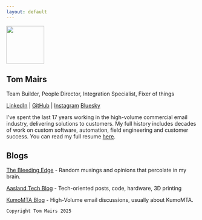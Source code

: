 ```yaml
---
layout: default
---
```


<img src="https://tommairs.github.io/images/tommairs.jpeg" width="100" height="100"> 

## Tom Mairs

 Team Builder, People Director, Integration Specialist, Fixer of things  

<a href="https://www.linkedin.com/in/tommairs/" target=_blank >LinkedIn</a> | 
<a href = "https://github.com/tommairs" target=_blank >GitHub</a> | 
<a href = "https://www.instagram.com/tom.mairs/" target=_blank >Instagram</a>
<a href = "https://bsky.app/profile/kumotom.bsky.social" target=_blank >Bluesky</a>

I've  spent the last 17 years working in the high-volume commercial email industry, delivering solutions to customers. My full history includes decades of work on custom software, automation, field engineering and customer success. You can read my full resume [here](https://drive.google.com/file/d/1QGaYGUQJYsC8okMg0LAftp_IM_B3IWQg/view?usp=share_link).

 
## Blogs

<a href = "https://thebleedingedge.ca/" target=_blank >The Bleeding Edge</a> - Random musings and opinions that percolate in my brain.

<a href = "./aaslandblog.md" target=_blank >Aasland Tech Blog</a> - Tech-oriented posts, code, hardware, 3D printing

<a href = "https://kumomta.com/blog" target=_blank >KumoMTA Blog</a> - High-Volume email discussions, usually about KumoMTA.


```
Copyright Tom Mairs 2025
```
